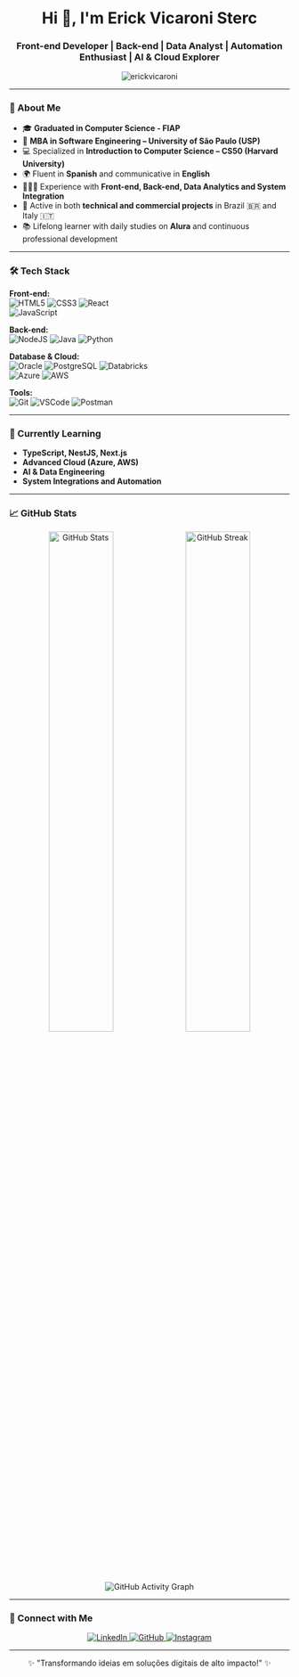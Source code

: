 <h1 align="center">Hi 👋, I'm Erick Vicaroni Sterc</h1>
<h3 align="center">Front-end Developer | Back-end | Data Analyst | Automation Enthusiast | AI & Cloud Explorer</h3>

<p align="center">
  <img src="https://komarev.com/ghpvc/?username=erickvicaroni&label=Profile%20views&color=0e75b6&style=flat" alt="erickvicaroni" />
</p>

---

### 🚀 About Me

- 🎓 **Graduated in Computer Science - FIAP**  
- 🏫 **MBA in Software Engineering – University of São Paulo (USP)**  
- 💻 Specialized in **Introduction to Computer Science – CS50 (Harvard University)**  
- 🌍 Fluent in **Spanish** and communicative in **English**  
- 👨🏻‍💻 Experience with **Front-end, Back-end, Data Analytics and System Integration**
- 🔁 Active in both **technical and commercial projects** in Brazil 🇧🇷 and Italy 🇮🇹  
- 📚 Lifelong learner with daily studies on **Alura** and continuous professional development

---

### 🛠️ Tech Stack

**Front-end:**  
![HTML5](https://img.shields.io/badge/HTML5-E34F26?style=for-the-badge&logo=html5&logoColor=white) 
![CSS3](https://img.shields.io/badge/CSS3-1572B6?style=for-the-badge&logo=css3&logoColor=white) 
![React](https://img.shields.io/badge/React-20232A?style=for-the-badge&logo=react&logoColor=61DAFB)  
![JavaScript](https://img.shields.io/badge/JavaScript-F7DF1E?style=for-the-badge&logo=javascript&logoColor=black)

**Back-end:**  
![NodeJS](https://img.shields.io/badge/Node.js-339933?style=for-the-badge&logo=nodedotjs&logoColor=white) 
![Java](https://img.shields.io/badge/Java-ED8B00?style=for-the-badge&logo=java&logoColor=white) 
![Python](https://img.shields.io/badge/Python-3776AB?style=for-the-badge&logo=python&logoColor=white)

**Database & Cloud:**  
![Oracle](https://img.shields.io/badge/Oracle-F80000?style=for-the-badge&logo=oracle&logoColor=white) 
![PostgreSQL](https://img.shields.io/badge/PostgreSQL-336791?style=for-the-badge&logo=postgresql&logoColor=white) 
![Databricks](https://img.shields.io/badge/Databricks-FF3621?style=for-the-badge&logo=databricks&logoColor=white)  
![Azure](https://img.shields.io/badge/Azure-0078D4?style=for-the-badge&logo=microsoftazure&logoColor=white) 
![AWS](https://img.shields.io/badge/AWS-FF9900?style=for-the-badge&logo=amazonaws&logoColor=white)

**Tools:**  
![Git](https://img.shields.io/badge/Git-F05032?style=for-the-badge&logo=git&logoColor=white) 
![VSCode](https://img.shields.io/badge/VS%20Code-007ACC?style=for-the-badge&logo=visualstudiocode&logoColor=white) 
![Postman](https://img.shields.io/badge/Postman-FF6C37?style=for-the-badge&logo=postman&logoColor=white) 

---

### 🌱 Currently Learning

- **TypeScript, NestJS, Next.js**
- **Advanced Cloud (Azure, AWS)**
- **AI & Data Engineering**
- **System Integrations and Automation**

---

### 📈 GitHub Stats

<p align="center">
  <img width="48%" src="https://github-readme-stats.vercel.app/api?username=erickvicaroni&show_icons=true&theme=radical&count_private=true&hide=stars" alt="GitHub Stats"/>
  <img width="48%" src="https://streak-stats.demolab.com?user=erickvicaroni&theme=radical&hide_border=true" alt="GitHub Streak"/>
</p>

<p align="center">
  <img src="https://github-readme-activity-graph.vercel.app/graph?username=erickvicaroni&theme=radical&area=true&hide_border=true" alt="GitHub Activity Graph">
</p>

---

### 🤝 Connect with Me

<p align="center">
  <a href="https://www.linkedin.com/in/erickvicaroni/" target="_blank">
    <img alt="LinkedIn" src="https://img.shields.io/badge/-LinkedIn-0077B5?style=for-the-badge&logo=linkedin&logoColor=white"/>
  </a>
  <a href="https://github.com/erickvicaroni" target="_blank">
    <img alt="GitHub" src="https://img.shields.io/badge/-GitHub-181717?style=for-the-badge&logo=github&logoColor=white"/>
  </a>
  <a href="https://www.instagram.com/seu_instagram/" target="_blank">
    <img alt="Instagram" src="https://img.shields.io/badge/-Instagram-E4405F?style=for-the-badge&logo=instagram&logoColor=white"/>
  </a>
</p>

---

<p align="center">✨ "Transformando ideias em soluções digitais de alto impacto!" ✨</p>
